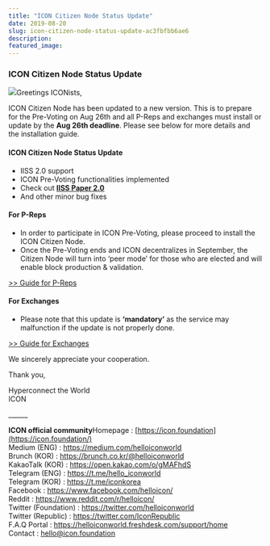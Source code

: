 ```yaml
---
title: "ICON Citizen Node Status Update"
date: 2019-08-20
slug: icon-citizen-node-status-update-ac3fbfbb6ae6
description:
featured_image:
---
```


### ICON Citizen Node Status Update

![](https://cdn-images-1.medium.com/max/800/1*usNUDWaUzxc2D2Y1o5zfdw.png)Greetings ICONists,

ICON Citizen Node has been updated to a new version. This is to prepare for the Pre-Voting on Aug 26th and all P-Reps and exchanges must install or update by the **Aug 26th deadline**. Please see below for more details and the installation guide.

#### **ICON Citizen Node Status Update**

* IISS 2.0 support
* ICON Pre-Voting functionalities implemented
* Check out [**IISS Paper 2.0**](https://m.icon.foundation/download/IISS_Paper_v2.0_EN.pdf)
* And other minor bug fixes

#### **For P-Reps**

* In order to participate in ICON Pre-Voting, please proceed to install the ICON Citizen Node.
* Once the Pre-Voting ends and ICON decentralizes in September, the Citizen Node will turn into ‘peer mode’ for those who are elected and will enable block production & validation.

[>> Guide for P-Reps](https://www.icondev.io/docs/p-rep-installation-and-configuration-1)

#### **For Exchanges**

* Please note that this update is **‘mandatory’** as the service may malfunction if the update is not properly done.

[>> Guide for Exchanges](https://www.icondev.io/docs/citizen-installation-and-configuration)

We sincerely appreciate your cooperation.

Thank you,

Hyperconnect the World  
ICON

\_\_\_\_\_\_

**ICON official community**Homepage : [https://icon.foundation](https://icon.foundation/)  
Medium (ENG) : <https://medium.com/helloiconworld>  
Brunch (KOR) : <https://brunch.co.kr/@helloiconworld>  
KakaoTalk (KOR) : <https://open.kakao.com/o/gMAFhdS>  
Telegram (ENG) : <https://t.me/hello_iconworld>  
Telegram (KOR) : <https://t.me/iconkorea>  
Facebook : <https://www.facebook.com/helloicon/>  
Reddit : <https://www.reddit.com/r/helloicon/>  
Twitter (Foundation) : <https://twitter.com/helloiconworld>  
Twitter (Republic) : <https://twitter.com/IconRepublic>  
F.A.Q Portal : <https://helloiconworld.freshdesk.com/support/home>  
Contact : [hello@icon.foundation](http://hello@icon.foundation/)

